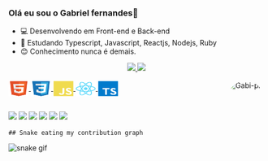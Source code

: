 ### Olá eu sou o Gabriel fernandes👋 

- 💻 Desenvolvendo em Front-end e Back-end
- 🚀 Estudando Typescript, Javascript, Reactjs, Nodejs, Ruby
- 😊 Conhecimento nunca é demais.

<div align="center">
  <a href="https://www.linkedin.com/in/gabrielferlima/">
  <img height="180em" src="https://github-readme-stats.vercel.app/api?username=GabrielFerlima&show_icons=true&theme=merko&include_all_commits=true&count_private=true"/>
  <img height="180em" src="https://github-readme-stats.vercel.app/api/top-langs/?username=GabrielFerlima&layout=compact&langs_count=7&theme=merko"/>
</div>
  
  <div style="display: inline_block"><br>
     <img align="center" alt="Gabi-HTML" height="30" width="40" src="https://raw.githubusercontent.com/devicons/devicon/master/icons/html5/html5-original.svg">
    <img align="center" alt="Gabi-CSS" height="30" width="40" src="https://raw.githubusercontent.com/devicons/devicon/master/icons/css3/css3-original.svg">
  <img align="center" alt="Gabi-Js" height="30" width="40" src="https://raw.githubusercontent.com/devicons/devicon/master/icons/javascript/javascript-plain.svg">
     <img align="center" alt="Gabi-React" height="30" width="40" src="https://raw.githubusercontent.com/devicons/devicon/master/icons/react/react-original.svg">
  <img align="center" alt="Gabi-Ts" height="30" width="40" src="https://raw.githubusercontent.com/devicons/devicon/master/icons/typescript/typescript-plain.svg">
  <img align="right" alt="Gabi-pic" height="150" style="border-radius:50px;" src="https://www.proibidoler.com/wp-content/uploads/2020/07/critica-resenha-analise-rick-and-morty-3-1152x648.jpg">
</div>
  
  ##
  
  <div> 
  
  <a href="https://www.instagram.com/gabriel_ferlima/" target="_blank"><img src="https://img.shields.io/badge/-Instagram-%23E4405F?style=for-the-badge&logo=instagram&logoColor=white" target="_blank"></a>
 	<a href="https://www.twitch.tv/bocadeveia" target="_blank"><img src="https://img.shields.io/badge/Twitch-9146FF?style=for-the-badge&logo=twitch&logoColor=white" target="_blank"></a>
 <a href="https://discord.gg/bMWM2BDjwu" target="_blank"><img src="https://img.shields.io/badge/Discord-7289DA?style=for-the-badge&logo=discord&logoColor=white" target="_blank"></a> 
  <a href = "mailto:Gabriel_fernandes1995@hotmail.com"><img src="https://img.shields.io/badge/-Gmail-%23333?style=for-the-badge&logo=gmail&logoColor=white" target="_blank"></a>
  <a href="https://www.linkedin.com/in/gabrielferlima/" target="_blank"><img src="https://img.shields.io/badge/-LinkedIn-%230077B5?style=for-the-badge&logo=linkedin&logoColor=white" target="_blank"></a> 
 <a href="https://www.tiktok.com/@gabrielferlima" target="_blank"><img src="https://img.shields.io/badge/TikTok-000000?style=for-the-badge&logo=tiktok&logoColor=white" target="_blank"></a> 

    ## Snake eating my contribution graph

 ![snake gif](https://github.com/GabrielFerlima/GabrielFerlima/blob/output/github-contribution-grid-snake.gif)

 
</div>
